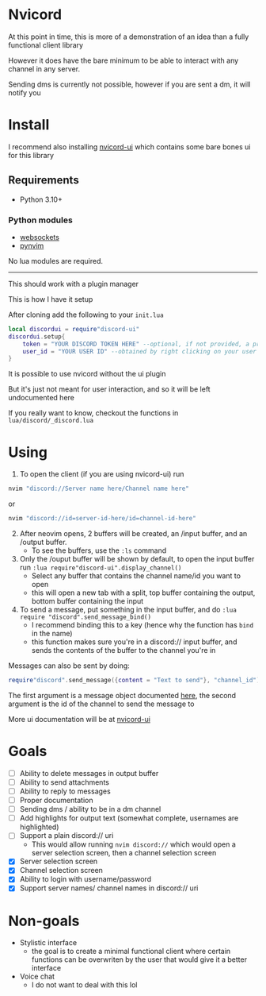 # Nvicord

At this point in time, this is more of a demonstration of an idea than a fully functional client library

However it does have the bare minimum to be able to interact with any channel in any server.

Sending dms is currently not possible, however if you are sent a dm, it will notify you

# Install

I recommend also installing [nvicord-ui](https://github.com/euro20179/nvicord-ui) which contains some bare bones ui for this library

## Requirements

- Python 3.10+

### Python modules
- [websockets](https://pypi.org/project/websockets/)
- [pynvim](https://pypi.org/project/pynvim/)

No lua modules are required.

---

This should work with a plugin manager

This is how I have it setup

After cloning add the following to your `init.lua`

```lua
local discordui = require"discord-ui"
discordui.setup{
    token = "YOUR DISCORD TOKEN HERE" --optional, if not provided, a prompt to login will be given
    user_id = "YOUR USER ID" --obtained by right clicking on your user in discord and clicking "copy user id", developer mode needs to be enabled for this
}
```

It is possible to use nvicord without the ui plugin

But it's just not meant for user interaction, and so it will be left undocumented here

If you really want to know, checkout the functions in `lua/discord/_discord.lua`

# Using

1. To open the client (if you are using nvicord-ui) run
```bash
nvim "discord://Server name here/Channel name here"
```

or

```bash
nvim "discord://id=server-id-here/id=channel-id-here"
```

2. After neovim opens, 2 buffers will be created, an /input buffer, and an /output buffer.
    - To see the buffers, use the `:ls` command
3. Only the /ouput buffer will be shown by default, to open the input buffer run `:lua require"discord-ui".display_channel()`
    - Select any buffer that contains the channel name/id you want to open
    - this will open a new tab with a split, top buffer containing the output, bottom buffer containing the input
4. To send a message, put something in the input buffer, and do `:lua require "discord".send_message_bind()`
    - I recommend binding this to a key (hence why the function has `bind` in the name)
    - this function makes sure you're in a discord:// input buffer, and sends the contents of the buffer to the channel you're in

Messages can also be sent by doing:
```lua
require"discord".send_message({content = "Text to send"}, "channel_id")
```
The first argument is a message object documented [here](https://discord.com/developers/docs/resources/channel#message-object), the second argument is the id of the channel to send the message to

More ui documentation will be at [nvicord-ui](https://github.com/euro20179/nvicord-ui)

# Goals

- [ ] Ability to delete messages in output buffer
- [ ] Ability to send attachments
- [ ] Ability to reply to messages
- [ ] Proper documentation
- [ ] Sending dms / ability to be in a dm channel
- [ ] Add highlights for output text (somewhat complete, usernames are highlighted)
- [ ] Support a plain discord:// uri
    - This would allow running `nvim discord://` which would open a server selection screen, then a channel selection screen
- [x] Server selection screen
- [x] Channel selection screen
- [x] Ability to login with username/password
- [x] Support server names/ channel names in discord:// uri

# Non-goals

- Stylistic interface
    - the goal is to create a minimal functional client where certain functions can be overwriten by the user that would give it a better interface
- Voice chat
     - I do not want to deal with this lol
